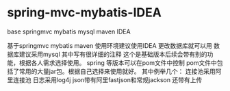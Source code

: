 # spring-mvc-mybatis-IDEA
base springmvc mybatis mysql maven IDEA

基于springmvc mybatis maven 
使用环境建议使用IDEA 更改数据库就可以用
数据库建议采用mysql 其中写有很详细的注释 
这个是基础版本后续会带有别的功能，根据各人需求选择使用。 
spring 等版本可以在pom文件中控制
pom文件中包括了常用的大量jar包。根据自己选择来使用就好。
其中例举几个：
	连接池采用阿里连接池
	日志采用log4j
	json带有阿里fastjson和常规jackson
	还带有上传
	
